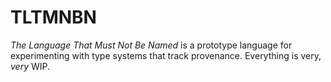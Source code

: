 # TLTMNBN

*The Language That Must Not Be Named* is a prototype language for experimenting with type systems that track provenance. Everything is very, _very_ WIP.
